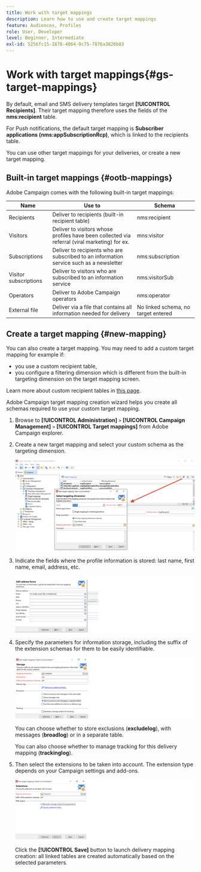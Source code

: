 ```yaml
---
title: Work with target mappings
description: Learn how to use and create target mappings
feature: Audiences, Profiles
role: User, Developer
level: Beginner, Intermediate
exl-id: 5256fc15-1878-4064-9c75-7876a3826b83
---
```

# Work with target mappings{#gs-target-mappings}

By default, email and SMS delivery templates target **[!UICONTROL Recipients]**. Their target mapping therefore uses the fields of the **nms:recipient** table. 

For Push notifications, the default target mapping is **Subscriber applications (nms:appSubscriptionRcp)**, which is linked to the recipients table.

You can use other target mappings for your deliveries, or create a new target mapping.

## Built-in target mappings {#ootb-mappings}

Adobe Campaign comes with the following built-in target mappings:

|  Name  | Use to | Schema  |
|---|---|---|
|  Recipients  | Deliver to recipients (built-in recipient table)  | nms:recipient  |
|  Visitors  | Deliver to visitors whose profiles have been collected via referral (viral marketing) for ex.  | mns:visitor  |
|  Subscriptions  | Deliver to recipients who are subscribed to an information service such as a newsletter | nms:subscription  |
|  Visitor subscriptions  | Deliver to visitors who are subscribed to an information service  | nms:visitorSub  |
|  Operators  | Deliver to Adobe Campaign operators  | nms:operator  |
|  External file  | Deliver via a file that contains all information needed for delivery  | No linked schema, no target entered  |

## Create a target mapping {#new-mapping}

You can also create a target mapping. You may need to add a custom target mapping for example if:

* you use a custom recipient table,
* you configure a filtering dimension which is different from the built-in targeting dimension on the target mapping screen.

Learn more about custom recipient tables in [this page](../dev/custom-recipient.md).

Adobe Campaign target mapping creation wizard helps you create all schemas required to use your custom target mapping.

1. Browse to **[!UICONTROL Administration]** `>` **[!UICONTROL Campaign Management]** `>` **[!UICONTROL Target mappings]** from Adobe Campaign explorer.

1. Create a new target mapping and select your custom schema as the targeting dimension.

   ![](assets/new-target-mapping.png)


1. Indicate the fields where the profile information is stored: last name, first name, email, address, etc.

   ![](assets/wf_new_mapping_define_join.png)

1. Specify the parameters for information storage, including the suffix of the extension schemas for them to be easily identifiable.

   ![](assets/wf_new_mapping_define_names.png)

   You can choose whether to store exclusions (**excludelog**), with messages (**broadlog**) or in a separate table.

   You can also choose whether to manage tracking for this delivery mapping (**trackinglog**).

1. Then select the extensions to be taken into account. The extension type depends on your Campaign settings and add-ons.

   ![](assets/wf_new_mapping_define_extensions.png)

   Click the **[!UICONTROL Save]** button to launch delivery mapping creation: all linked tables are created automatically based on the selected parameters.
